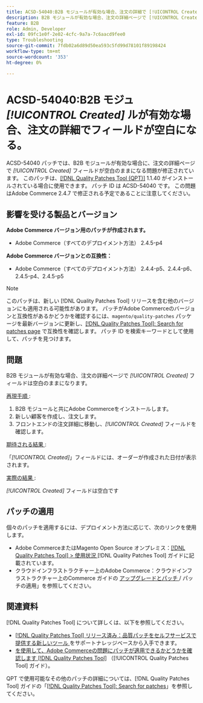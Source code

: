 ```yaml
---
title: ACSD-54040:B2B モジュールが有効な場合、注文の詳細で [!UICONTROL Created] フィールドが空白になります
description: B2B モジュールが有効な場合、注文の詳細ページで [!UICONTROL Created] フィールドが空白になるAdobe Commerceの問題を修正するために ACSD-54040 パッチを適用してください。
feature: B2B
role: Admin, Developer
exl-id: 09fc1e0f-2e02-4cfc-9a7a-7c6aacd9fee0
type: Troubleshooting
source-git-commit: 7fdb02a6d89d50ea593c5fd99d78101f89198424
workflow-type: tm+mt
source-wordcount: '353'
ht-degree: 0%

---
```


# ACSD-54040:B2B モジュ *[!UICONTROL Created]* ルが有効な場合、注文の詳細でフィールドが空白になる。

ACSD-54040 パッチでは、B2B モジュールが有効な場合に、注文の詳細ページで *[!UICONTROL Created]* フィールドが空白のままになる問題が修正されています。 このパッチは、[[!DNL Quality Patches Tool (QPT)]](https://experienceleague.adobe.com/en/docs/commerce-operations/tools/quality-patches-tool/quality-patches-tool-to-self-serve-quality-patches) 1.1.40 がインストールされている場合に使用できます。 パッチ ID は ACSD-54040 です。 この問題はAdobe Commerce 2.4.7 で修正される予定であることに注意してください。

## 影響を受ける製品とバージョン

**Adobe Commerce バージョン用のパッチが作成されます。**

* Adobe Commerce（すべてのデプロイメント方法） 2.4.5-p4

**Adobe Commerce バージョンとの互換性：**

* Adobe Commerce（すべてのデプロイメント方法） 2.4.4-p5、2.4.4-p6、2.4.5-p4、2.4.5-p5

>[!NOTE]
>
>このパッチは、新しい [!DNL Quality Patches Tool] リリースを含む他のバージョンにも適用される可能性があります。 パッチがAdobe Commerceのバージョンと互換性があるかどうかを確認するには、`magento/quality-patches` パッケージを最新バージョンに更新し、[[!DNL Quality Patches Tool]: Search for patches page](https://experienceleague.adobe.com/tools/commerce-quality-patches/index.html) で互換性を確認します。 パッチ ID を検索キーワードとして使用して、パッチを見つけます。

## 問題

B2B モジュールが有効な場合、注文の詳細ページで *[!UICONTROL Created]* フィールドは空白のままになります。

<u> 再現手順 </u>:

1. B2B モジュールと共にAdobe Commerceをインストールします。
1. 新しい顧客を作成し、注文します。
1. フロントエンドの注文詳細に移動し、*[!UICONTROL Created]* フィールドを確認します。

<u> 期待される結果 </u>:

「*[!UICONTROL Created]*」フィールドには、オーダーが作成された日付が表示されます。

<u> 実際の結果 </u>:

*[!UICONTROL Created]* フィールドは空白です

## パッチの適用

個々のパッチを適用するには、デプロイメント方法に応じて、次のリンクを使用します。

* Adobe CommerceまたはMagento Open Source オンプレミス：[[!DNL Quality Patches Tool] > 使用状況 ](/help/tools/quality-patches-tool/usage.md)[!DNL Quality Patches Tool] ガイドに記載されています。
* クラウドインフラストラクチャー上のAdobe Commerce：クラウドインフラストラクチャー上のCommerce ガイドの [ アップグレードとパッチ ](https://experienceleague.adobe.com/docs/commerce-cloud-service/user-guide/develop/upgrade/apply-patches.html)/ パッチの適用」を参照してください。

## 関連資料

[!DNL Quality Patches Tool] について詳しくは、以下を参照してください。

* [[!DNL Quality Patches Tool]  リリース済み：品質パッチをセルフサービスで提供する新しいツール ](https://experienceleague.adobe.com/en/docs/commerce-operations/tools/quality-patches-tool/quality-patches-tool-to-self-serve-quality-patches) をサポートナレッジベースから入手できます。
* [ を使用して、Adobe Commerceの問題にパッチが適用できるかどうかを確認します  [!DNL Quality Patches Tool]](/help/tools/quality-patches-tool/patches-available-in-qpt/check-patch-for-magento-issue-with-magento-quality-patches.md) （[!UICONTROL Quality Patches Tool] ガイド）。


QPT で使用可能なその他のパッチの詳細については、[!DNL Quality Patches Tool] ガイドの「[[!DNL Quality Patches Tool]: Search for patches](https://experienceleague.adobe.com/tools/commerce-quality-patches/index.html)」を参照してください。
